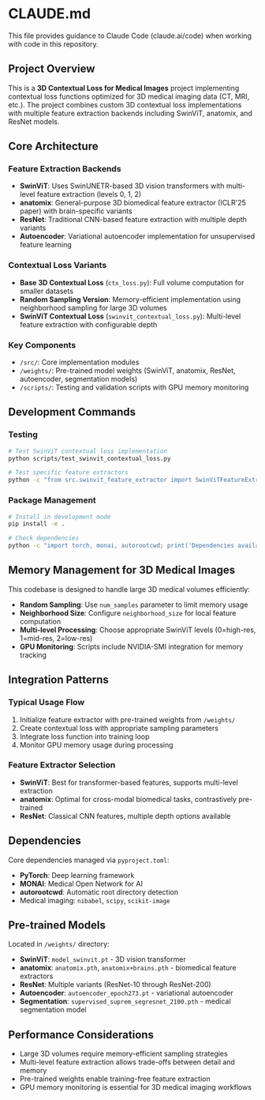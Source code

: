 # CLAUDE.md

This file provides guidance to Claude Code (claude.ai/code) when working with code in this repository.

## Project Overview

This is a **3D Contextual Loss for Medical Images** project implementing contextual loss functions optimized for 3D medical imaging data (CT, MRI, etc.). The project combines custom 3D contextual loss implementations with multiple feature extraction backends including SwinViT, anatomix, and ResNet models.

## Core Architecture

### Feature Extraction Backends
- **SwinViT**: Uses SwinUNETR-based 3D vision transformers with multi-level feature extraction (levels 0, 1, 2)
- **anatomix**: General-purpose 3D biomedical feature extractor (ICLR'25 paper) with brain-specific variants
- **ResNet**: Traditional CNN-based feature extraction with multiple depth variants
- **Autoencoder**: Variational autoencoder implementation for unsupervised feature learning

### Contextual Loss Variants
- **Base 3D Contextual Loss** (`ctx_loss.py`): Full volume computation for smaller datasets
- **Random Sampling Version**: Memory-efficient implementation using neighborhood sampling for large 3D volumes
- **SwinViT Contextual Loss** (`swinvit_contextual_loss.py`): Multi-level feature extraction with configurable depth

### Key Components
- `/src/`: Core implementation modules
- `/weights/`: Pre-trained model weights (SwinViT, anatomix, ResNet, autoencoder, segmentation models)
- `/scripts/`: Testing and validation scripts with GPU memory monitoring

## Development Commands

### Testing
```bash
# Test SwinViT contextual loss implementation
python scripts/test_swinvit_contextual_loss.py

# Test specific feature extractors
python -c "from src.swinvit_feature_extractor import SwinViTFeatureExtractor; print('Import successful')"
```

### Package Management
```bash
# Install in development mode
pip install -e .

# Check dependencies
python -c "import torch, monai, autorootcwd; print('Dependencies available')"
```

## Memory Management for 3D Medical Images

This codebase is designed to handle large 3D medical volumes efficiently:

- **Random Sampling**: Use `num_samples` parameter to limit memory usage
- **Neighborhood Size**: Configure `neighborhood_size` for local feature computation
- **Multi-level Processing**: Choose appropriate SwinViT levels (0=high-res, 1=mid-res, 2=low-res)
- **GPU Monitoring**: Scripts include NVIDIA-SMI integration for memory tracking

## Integration Patterns

### Typical Usage Flow
1. Initialize feature extractor with pre-trained weights from `/weights/`
2. Create contextual loss with appropriate sampling parameters
3. Integrate loss function into training loop
4. Monitor GPU memory usage during processing

### Feature Extractor Selection
- **SwinViT**: Best for transformer-based features, supports multi-level extraction
- **anatomix**: Optimal for cross-modal biomedical tasks, contrastively pre-trained
- **ResNet**: Classical CNN features, multiple depth options available

## Dependencies

Core dependencies managed via `pyproject.toml`:
- **PyTorch**: Deep learning framework
- **MONAI**: Medical Open Network for AI
- **autorootcwd**: Automatic root directory detection
- Medical imaging: `nibabel`, `scipy`, `scikit-image`

## Pre-trained Models

Located in `/weights/` directory:
- **SwinViT**: `model_swinvit.pt` - 3D vision transformer
- **anatomix**: `anatomix.pth`, `anatomix+brains.pth` - biomedical feature extractors
- **ResNet**: Multiple variants (ResNet-10 through ResNet-200)
- **Autoencoder**: `autoencoder_epoch273.pt` - variational autoencoder
- **Segmentation**: `supervised_suprem_segresnet_2100.pth` - medical segmentation model

## Performance Considerations

- Large 3D volumes require memory-efficient sampling strategies
- Multi-level feature extraction allows trade-offs between detail and memory
- Pre-trained weights enable training-free feature extraction
- GPU memory monitoring is essential for 3D medical imaging workflows